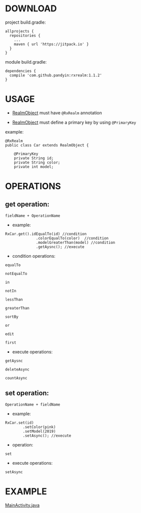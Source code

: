 DOWNLOAD
========

project build.gradle:
```
allprojects {
  repositories {
    ...
    maven { url 'https://jitpack.io' }
  }
}
```

module build.gradle:
```
dependencies {
  compile 'com.github.pandyin:rxrealm:1.1.2'
}
```



USAGE
========

- [RealmObject](https://realm.io/docs/java/4.3.3/api/io/realm/RealmObject.html) must have ```@RxRealm``` annotation

- [RealmObject](https://realm.io/docs/java/4.3.3/api/io/realm/RealmObject.html) must define a primary key by using ```@PrimaryKey```

example:

```
@RxRealm
public class Car extends RealmObject {

    @PrimaryKey
    private String id;
    private String color;
    private int model;
```


OPERATIONS
========

get operation:
--------

```fieldName + OperationName```

- example:

```
RxCar.get().idEqualTo(id) //condition
              .colorEqualTo(color)  //condition
              .modelGreaterThan(model) //condition
              .getAysnc(); //execute
```

- condition operations:

```equalTo```

```notEqualTo```

```in```

```notIn```

```lessThan```

```greaterThan```

```sortBy```

```or```

```edit```

```first```

- execute operations:

```getAysnc```

```deleteAsync```

```countAsync```

set operation:
--------

```OperationName + fieldName```

- example:

```
RxCar.set(id)
        .setColor(pink)
        .setModel(2019)
        .setAsync(); //execute
```

- operation:

```set```

- execute operations:

```setAsync```


EXAMPLE
========

[MainActivity.java](https://github.com/pandyin/rxrealm/blob/master/example/src/main/java/com/intathep/android/rxrealm/MainActivity.java)

